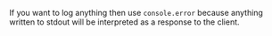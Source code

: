 If you want to log anything then use `console.error` because anything written to stdout will be interpreted as a response to the client.
